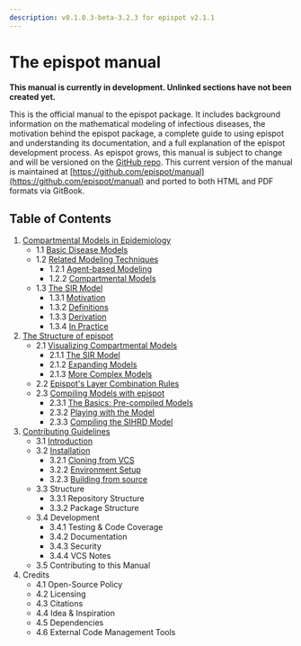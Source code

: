 ```yaml
---
description: v0.1.0.3-beta-3.2.3 for epispot v2.1.1
---
```


# The epispot manual

**This manual is currently in development. Unlinked sections have not been created yet.**

This is the official manual to the epispot package. It includes background information on the mathematical modeling of infectious diseases, the motivation behind the epispot package, a complete guide to using epispot and understanding its documentation, and a full explanation of the epispot development process. As epispot grows, this manual is subject to change and will be versioned on the [GitHub repo](https://github.com/epispot/manual/releases). This current version of the manual is maintained at [https://github.com/epispot/manual](https://github.com/epispot/manual) and ported to both HTML and PDF formats via GitBook.

## Table of Contents

1. [Compartmental Models in Epidemiology](ch1.md)
   * 1.1 [Basic Disease Models](ch1.md#1-1-basic-disease-models)
   * 1.2 [Related Modeling Techniques](ch1.md#1-2-related-modeling-techniques)
     * 1.2.1 [Agent-based Modeling](ch1.md#1-2-1-agent-based-modeling)
     * 1.2.2 [Compartmental Models](ch1.md#1-2-2-compartmental-models)
   * 1.3 [The SIR Model](ch1.md#1-3-the-sir-model)
     * 1.3.1 [Motivation](ch1.md#1-3-1-motivation)
     * 1.3.2 [Definitions](ch1.md#1-3-2-definitions)
     * 1.3.3 [Derivation](ch1.md#1-3-3-derivation)
     * 1.3.4 [In Practice](ch1.md#1-3-4-in-practice)
2. [The Structure of epispot](ch2.md)
   * 2.1 [Visualizing Compartmental Models](ch2.md#2-1-visualizing-compartmental-models)
     * 2.1.1 [The SIR Model](ch2.md#2-1-1-the-sir-model)
     * 2.1.2 [Expanding Models](ch2.md#2-1-2-expanding-models)
     * 2.1.3 [More Complex Models](ch2.md#2-1-3-more-complex-models)
   * 2.2 [Epispot's Layer Combination Rules](ch2.md#2-2-epispots-layer-combination-rules)
   * 2.3 [Compiling Models with epispot](ch2.md#2-3-compiling-models-with-epispot)
     * 2.3.1 [The Basics: Pre-compiled Models](ch2.md#2-3-1-the-basics-pre-compiled-models)
     * 2.3.2 [Playing with the Model](ch2.md#2-3-2-playing-with-the-model)
     * 2.3.3 [Compiling the SIHRD Model](ch2.md#2-3-3-compiling-the-sihrd-model)
3. [Contributing Guidelines](ch3.md)
   * 3.1 [Introduction](ch3.md#3-1-introduction)
   * 3.2 [Installation](ch3.md#3-2-installation)
     * 3.2.1 [Cloning from VCS](ch3.md#3-2-1-cloning-from-vcs)
     * 3.2.2 [Environment Setup](ch3.md#3-2-2-environment-setup)
     * 3.2.3 [Building from source](ch3.md#3-2-3-building-from-source)
   * 3.3 Structure
     * 3.3.1 Repository Structure
     * 3.3.2 Package Structure
   * 3.4 Development
     * 3.4.1 Testing & Code Coverage
     * 3.4.2 Documentation
     * 3.4.3 Security
     * 3.4.4 VCS Notes
   * 3.5 Contributing to this Manual
4. Credits
   * 4.1 Open-Source Policy
   * 4.2 Licensing
   * 4.3 Citations
   * 4.4 Idea & Inspiration
   * 4.5 Dependencies
   * 4.6 External Code Management Tools

